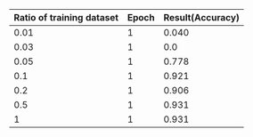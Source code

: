 | Ratio of training dataset | Epoch | Result(Accuracy) |
| --- | --- | --- |
| 0.01 | 1 | 0.040 |
| 0.03 | 1 | 0.0 |
| 0.05 | 1 | 0.778 |
| 0.1 | 1 | 0.921 |
| 0.2 | 1 | 0.906 |
| 0.5 | 1 | 0.931 |
| 1 | 1 | 0.931 |